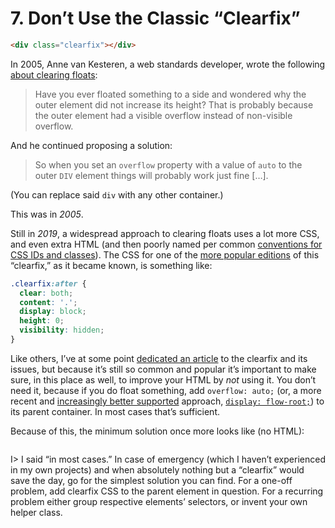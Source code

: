 # 7. Don’t Use the Classic “Clearfix”

```html
<div class="clearfix"></div>
```

In 2005, Anne van Kesteren, a web standards developer, wrote the following [about clearing floats](https://annevankesteren.nl/2005/03/clearing-floats):

> Have you ever floated something to a side and wondered why the outer element did not increase its height? That is probably because the outer element had a visible overflow instead of non-visible overflow.

And he continued proposing a solution:

> So when you set an `overflow` property with a value of `auto` to the outer `DIV` element things will probably work just fine […].

(You can replace said `div` with any other container.)

This was in _2005_.

Still in _2019_, a widespread approach to clearing floats uses a lot more CSS, and even extra HTML (and then poorly named per common [conventions for CSS IDs and classes](https://meiert.com/en/blog/best-practice-ids-and-classes/)). The CSS for one of the [more popular editions](https://css-tricks.com/clearfix-a-lesson-in-web-development-evolution/) of this “clearfix,” as it became known, is something like:

```css
.clearfix:after {
  clear: both;
  content: '.'; 
  display: block; 
  height: 0;
  visibility: hidden;
}
```

Like others, I’ve at some point [dedicated an article](https://meiert.com/en/blog/no-clearfix/) to the clearfix and its issues, but because it’s still so common and popular it’s important to make sure, in this place as well, to improve your HTML by _not_ using it. You don’t need it, because if you do float something, add `overflow: auto;` (or, a more recent and [increasingly better supported](https://caniuse.com/#feat=flow-root) approach, [`display: flow-root;`](https://rachelandrew.co.uk/archives/2017/01/24/the-end-of-the-clearfix-hack/)) to its parent container. In most cases that’s sufficient.

Because of this, the minimum solution once more looks like (no HTML):

```html
```

I> I said “in most cases.” In case of emergency (which I haven’t experienced in my own projects) and when absolutely nothing but a “clearfix” would save the day, go for the simplest solution you can find. For a one-off problem, add clearfix CSS to the parent element in question. For a recurring problem either group respective elements’ selectors, or invent your own helper class.